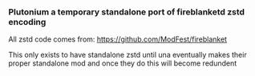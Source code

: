 ### Plutonium a temporary standalone port of fireblanketd zstd encoding

All zstd code comes from: https://github.com/ModFest/fireblanket

This only exists to have standalone zstd until una eventually makes their proper standalone mod and once they do this will become redundent
